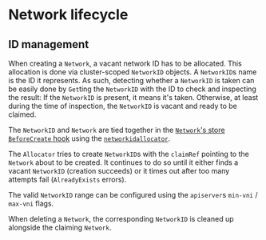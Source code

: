 # Network lifecycle

## ID management

When creating a `Network`, a vacant network ID has to be allocated.
This allocation is done via cluster-scoped `NetworkID` objects.
A `NetworkID`s name is the ID it represents. As such, detecting whether
a `NetworkID` is taken can be easily done by `Get`ting the `NetworkID`
with the ID to check and inspecting the result: If the `NetworkID` is
present, it means it's taken. Otherwise, at least during the time of
inspection, the `NetworkID` is vacant and ready to be claimed.

The `NetworkID` and `Network` are tied together in the
[`Network`'s store `BeforeCreate` hook](../../internal/registry/network/storage.go) using
the [`networkidallocator`](../../internal/registry/network/networkidallocator/networkidallocator.go).

The `Allocator` tries to create `NetworkID`s with the `claimRef` pointing
to the `Network` about to be created. It continues to do so until it either
finds a vacant `NetworkID` (creation succeeds) or it times out after too
many attempts fail (`AlreadyExists` errors).

The valid `NetworkID` range can be configured using the `apiserver`s
`min-vni` / `max-vni` flags.

When deleting a `Network`, the corresponding `NetworkID` is cleaned up
alongside the claiming `Network`.
